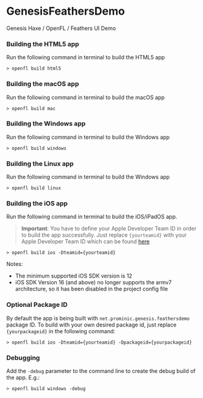 # GenesisFeathersDemo
Genesis Haxe / OpenFL / Feathers UI Demo

### Building the HTML5 app

Run the following command in terminal to build the HTML5 app

`> openfl build html5`

### Building the macOS app

Run the following command in terminal to build the macOS app

`> openfl build mac`

### Building the Windows app

Run the following command in terminal to build the Windows app

`> openfl build windows`

### Building the Linux app

Run the following command in terminal to build the Windows app

`> openfl build linux`

### Building the iOS app

Run the following command in terminal to build the iOS/iPadOS app.

> **Important**: You have to define your Apple Developer Team ID in order to build the app successfully. Just replace `{yourteamid}` with your Apple Developer Team ID which can be found [here](https://developer.apple.com/account/#MembershipDetailsCard)

`> openfl build ios -Dteamid={yourteamid}`

Notes:
- The minimum supported iOS SDK version is 12
- iOS SDK Version 16 (and above) no longer supports the armv7 architecture, so it has been disabled in the project config file

### Optional Package ID

By default the app is being built with `net.prominic.genesis.feathersdemo` package ID. To build with your own desired package id, just replace `{yourpackageid}` in the following command:

`> openfl build ios -Dteamid={yourteamid} -Dpackageid={yourpackageid}`

### Debugging

Add the `-debug` parameter to the command line to create the debug build of the app. E.g.:

`> openfl build windows -debug`
